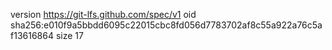 version https://git-lfs.github.com/spec/v1
oid sha256:e010f9a5bbdd6095c22015cbc8fd056d7783702af8c55a922a76c5af13616864
size 17
